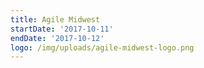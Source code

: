 ```yaml
---
title: Agile Midwest
startDate: '2017-10-11'
endDate: '2017-10-12'
logo: /img/uploads/agile-midwest-logo.png
---
```


